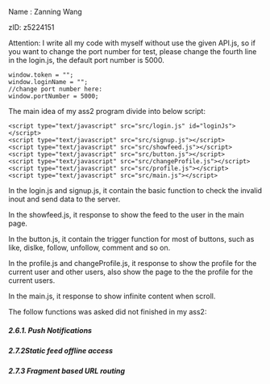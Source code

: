 Name : Zanning Wang

zID: z5224151

Attention: I write all my code with myself without use the given API.js, so if you want to change the port number for test, please change the fourth line in the login.js, the default port number is 5000.

```
window.token = "";
window.loginName = "";
//change port number here:
window.portNumber = 5000;
```

The main idea of my ass2 program divide into below script:

```
<script type="text/javascript" src="src/login.js" id="loginJs"></script>
<script type="text/javascript" src="src/signup.js"></script>
<script type="text/javascript" src="src/showfeed.js"></script>
<script type="text/javascript" src="src/button.js"></script>
<script type="text/javascript" src="src/changeProfile.js"></script>
<script type="text/javascript" src="src/profile.js"></script>
<script type="text/javascript" src="src/main.js"></script>
```

In the login.js and signup.js, it contain the basic function to check the invalid inout and send data to the server.

In the showfeed.js, it response to show the feed to the user in the main page.

In the button.js, it contain the trigger function for most of buttons, such as like, dislke, follow, unfollow, comment and so on.

In the profile.js and changeProfile.js, it response to show the profile for the current user and other users, also show the page to the the profile for the current users.

In the main.js, it response to show infinite content when scroll.

The follow functions was asked did not finished in my ass2:

##### 2.6.1. Push Notifications

##### 2.7.2Static feed offline access

##### 2.7.3 Fragment based URL routing



